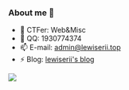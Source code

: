 ### About me 👋

- 🔭 CTFer: Web&Misc
- 💬 QQ: 1930774374
- 📫 E-mail: admin@lewiserii.top
- ⚡ Blog: <a href="https://www.lewiserii.top/" target="_blank">lewiserii's blog</a>

![](https://github-readme-stats.vercel.app/api?username=lewiserii&theme=tokyonight)
